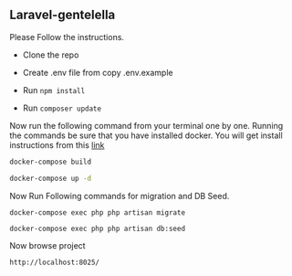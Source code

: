 

## Laravel-gentelella

Please Follow the instructions.

- Clone the repo

- Create .env file from copy .env.example 

- Run ``npm install``

- Run ```composer update```



 Now run the following command from your terminal one by one. Running the commands be sure that you have installed docker. You will get install instructions from this
 [link](https://docs.docker.com/)

```sh
docker-compose build
```


```sh
docker-compose up -d
```

Now Run Following commands for migration and DB Seed.

```
docker-compose exec php php artisan migrate
```

```
docker-compose exec php php artisan db:seed
```


Now browse project 

 ```
 http://localhost:8025/

```







